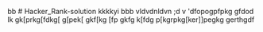 bb # Hacker_Rank-solution
kkkkyi
bbb
vldvdnldvn
;d
v
'dfopogpfpkg
gfdod
lk
gk[prkg[fdkg[
g[pek[
gkf[kg
[fp
gkfg
k[fdg
p[kgrpkg[ker\]]pegkg
gerthgdf
